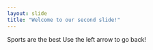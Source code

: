 ```yaml
---
layout: slide
title: "Welcome to our second slide!"
---
```

Sports are the best 
Use the left arrow to go back!
